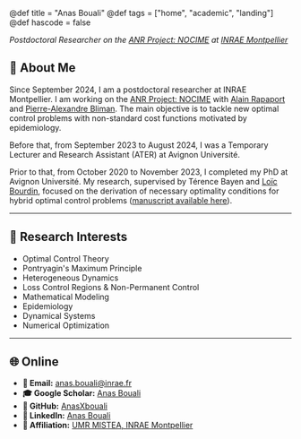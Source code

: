 @def title = "Anas Bouali"
@def tags = ["home", "academic", "landing"]
@def hascode = false

*Postdoctoral Researcher on the [ANR Project: NOCIME](https://sites.google.com/view/nocime) at [INRAE Montpellier](https://mistea.montpellier.hub.inrae.fr/)*

## 👤 About Me

Since September 2024, I am a postdoctoral researcher at INRAE Montpellier. I am working on the [ANR Project: NOCIME](https://sites.google.com/view/nocime) with [Alain Rapaport](https://sites.google.com/site/alainrapaport) and [Pierre-Alexandre Bliman](https://who.rocq.inria.fr/Pierre-Alexandre.Bliman/). The main objective is to tackle new optimal control problems with non-standard cost functions motivated by epidemiology.

Before that, from September 2023 to August 2024, I was a Temporary Lecturer and Research Assistant (ATER) at Avignon Université.

Prior to that, from October 2020 to November 2023, I completed my PhD at Avignon Université. My research, supervised by Térence Bayen and [Loïc Bourdin](https://www.unilim.fr/pages_perso/loic.bourdin/), focused on the derivation of necessary optimality conditions for hybrid optimal control problems ([manuscript available here](https://theses.hal.science/tel-04335766v1)).

---

## 🧠 Research Interests

- Optimal Control Theory
- Pontryagin's Maximum Principle
- Heterogeneous Dynamics
- Loss Control Regions & Non-Permanent Control
- Mathematical Modeling
- Epidemiology
- Dynamical Systems
- Numerical Optimization

---

## 🌐 Online

- **📧 Email:** [anas.bouali@inrae.fr](mailto:anas.bouali@inrae.fr)
- **🎓 Google Scholar:** [Anas Bouali](https://scholar.google.com/citations?user=CdSC_JsAAAAJ&hl=fr)
- **🐙 GitHub:** [AnasXbouali](https://github.com/anasxbouali)
- **💼 LinkedIn:** [Anas Bouali](https://www.linkedin.com/in/anas-bouali-276539215/)
- **🏢 Affiliation:** [UMR MISTEA, INRAE Montpellier](https://mistea.montpellier.hub.inrae.fr/)